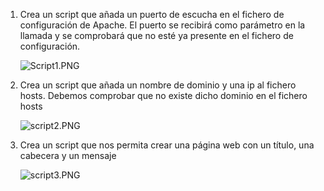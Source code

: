 1. Crea un script que añada un puerto de escucha en el fichero de configuración de Apache. El puerto se recibirá como parámetro en la llamada y se comprobará que no esté ya presente en el fichero de configuración.

   ![Script1.PNG](Script1.PNG)

2. Crea un script que añada un nombre de dominio y una ip al fichero hosts. Debemos comprobar que no existe dicho dominio en el fichero hosts
   
   ![script2.PNG](script2.PNG)

3. Crea un script que nos permita crear una página web con un título, una cabecera y un mensaje

     ![script3.PNG](script3.PNG)

   
   
